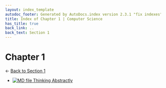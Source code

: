 ```yaml
---
layout: index_template
autodoc_footer: Generated by AutoDocs.index version 2.3.1 "fix indexes" ⓒ Starwort, 2020
title: Index of Chapter 1 | Computer Science
has_title: true
back_link: ..
back_text: Section 1
---
```


# **Chapter 1**

← [Back to Section 1](..)

- [![MD file](https://img.icons8.com/windows/512/03dac6/regular-document.png) Thinking Abstractly](./thinking_abstractly.html)
